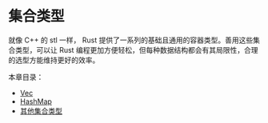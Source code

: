 # 集合类型

就像 C++ 的 stl 一样， Rust 提供了一系列的基础且通用的容器类型。善用这些集合类型，可以让 Rust 编程更加方便轻松，但每种数据结构都会有其局限性，合理的选型方能维持更好的效率。

本章目录：

* [Vec](vec.md)
* [HashMap](hashmap.md)
* [其他集合类型](other-collections.md)